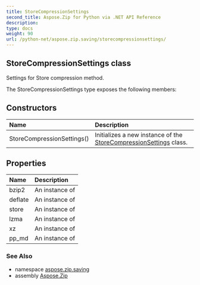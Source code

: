 ```yaml
---
title: StoreCompressionSettings
second_title: Aspose.Zip for Python via .NET API Reference
description: 
type: docs
weight: 90
url: /python-net/aspose.zip.saving/storecompressionsettings/
---
```


## StoreCompressionSettings class

Settings for Store compression method.

The StoreCompressionSettings type exposes the following members:
## Constructors
| Name | Description |
| :- | :- |
|StoreCompressionSettings()|Initializes a new instance of the [StoreCompressionSettings](/zip/python-net/aspose.zip.saving/storecompressionsettings/) class.|
## Properties
| Name | Description |
| :- | :- |
|bzip2|An instance of|
|deflate|An instance of|
|store|An instance of|
|lzma|An instance of|
|xz|An instance of|
|pp_md|An instance of|

### See Also

* namespace [aspose.zip.saving](/zip/python-net/aspose.zip.saving/)
* assembly [Aspose.Zip](/zip/python-net/)

